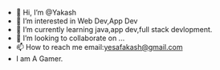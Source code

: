 - 👋 Hi, I’m @Yakash
- 👀 I’m interested in Web Dev,App Dev
- 🌱 I’m currently learning java,app dev,full stack devlopment.
- 💞️ I’m looking to collaborate on ...
- 📫 How to reach me email:yesafakash@gmail.com
- I am A Gamer.

<!---
Yakash231/Yakash231 is a ✨ special ✨ repository because its `README.md` (this file) appears on your GitHub profile.
You can click the Preview link to take a look at your changes.
--->
